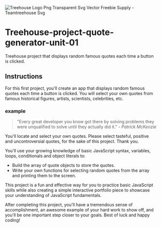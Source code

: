 <img src="https://upload.wikimedia.org/wikipedia/en/a/a3/Treehouse%27s_logo_%28Jan_2015%29.png" alt="Treehouse Logo Png Transparent Svg Vector Freebie Supply - Teamtreehouse Svg" align="center" />
     
# Treehouse-project-quote-generator-unit-01
Treehouse project that displays random famous quotes each time a button is clicked.

## Instructions
For this first project, you'll create an app that displays random famous quotes each time a button is clicked. You will select your own quotes from famous historical figures, artists, scientists, celebrities, etc.

### example
>"Every great developer you know got there by solving problems they were unqualified to solve until they actually did it." - _Patrick McKenzie_ 

You'll locate and select your own quotes. Please select tasteful, positive and uncontroversial quotes, for the sake of this project. Thank you.

You'll use your growing knowledge of basic JavaScript syntax, variables, loops, conditionals and object literals to:

* Build the array of quote objects to store the quotes.
* Write your own functions for selecting random quotes from the array and printing them to the screen.

This project is a fun and effective way for you to practice basic JavaScript skills while also creating a simple interactive portfolio piece to showcase your understanding of JavaScript fundamentals.

After completing this project, you'll have a tremendous sense of accomplishment, an awesome example of your hard work to show off, and you'll be one important step closer to your goals. Best of luck and happy coding!
